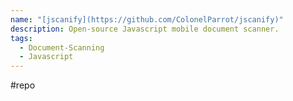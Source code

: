 ```yaml
---
name: "[jscanify](https://github.com/ColonelParrot/jscanify)"
description: Open-source Javascript mobile document scanner.
tags:
  - Document-Scanning
  - Javascript
---
```

#repo